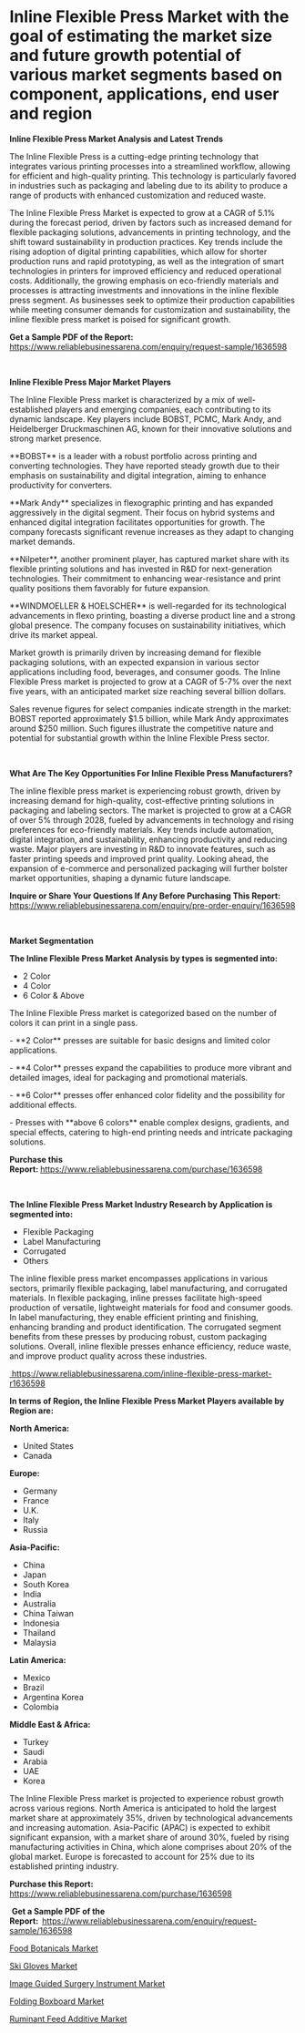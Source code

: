 <p><h1>Inline Flexible Press Market with the goal of estimating the market size and future growth potential of various market segments based on component, applications, end user and region</h1></p><p><strong>Inline Flexible Press Market Analysis and Latest Trends</strong></p>
<p><p>The Inline Flexible Press is a cutting-edge printing technology that integrates various printing processes into a streamlined workflow, allowing for efficient and high-quality printing. This technology is particularly favored in industries such as packaging and labeling due to its ability to produce a range of products with enhanced customization and reduced waste.</p><p>The Inline Flexible Press Market is expected to grow at a CAGR of 5.1% during the forecast period, driven by factors such as increased demand for flexible packaging solutions, advancements in printing technology, and the shift toward sustainability in production practices. Key trends include the rising adoption of digital printing capabilities, which allow for shorter production runs and rapid prototyping, as well as the integration of smart technologies in printers for improved efficiency and reduced operational costs. Additionally, the growing emphasis on eco-friendly materials and processes is attracting investments and innovations in the inline flexible press segment. As businesses seek to optimize their production capabilities while meeting consumer demands for customization and sustainability, the inline flexible press market is poised for significant growth.</p></p>
<p><strong>Get a Sample PDF of the Report:&nbsp;</strong> <a href="https://www.reliablebusinessarena.com/enquiry/request-sample/1636598">https://www.reliablebusinessarena.com/enquiry/request-sample/1636598</a></p>
<p>&nbsp;</p>
<p><strong>Inline Flexible Press Major Market Players</strong></p>
<p><p>The Inline Flexible Press market is characterized by a mix of well-established players and emerging companies, each contributing to its dynamic landscape. Key players include BOBST, PCMC, Mark Andy, and Heidelberger Druckmaschinen AG, known for their innovative solutions and strong market presence. </p><p>**BOBST** is a leader with a robust portfolio across printing and converting technologies. They have reported steady growth due to their emphasis on sustainability and digital integration, aiming to enhance productivity for converters. </p><p>**Mark Andy** specializes in flexographic printing and has expanded aggressively in the digital segment. Their focus on hybrid systems and enhanced digital integration facilitates opportunities for growth. The company forecasts significant revenue increases as they adapt to changing market demands.</p><p>**Nilpeter**, another prominent player, has captured market share with its flexible printing solutions and has invested in R&D for next-generation technologies. Their commitment to enhancing wear-resistance and print quality positions them favorably for future expansion.</p><p>**WINDMOELLER & HOELSCHER** is well-regarded for its technological advancements in flexo printing, boasting a diverse product line and a strong global presence. The company focuses on sustainability initiatives, which drive its market appeal.</p><p>Market growth is primarily driven by increasing demand for flexible packaging solutions, with an expected expansion in various sector applications including food, beverages, and consumer goods. The Inline Flexible Press market is projected to grow at a CAGR of 5-7% over the next five years, with an anticipated market size reaching several billion dollars.</p><p>Sales revenue figures for select companies indicate strength in the market: BOBST reported approximately $1.5 billion, while Mark Andy approximates around $250 million. Such figures illustrate the competitive nature and potential for substantial growth within the Inline Flexible Press sector.</p></p>
<p>&nbsp;</p>
<p><strong>What Are The Key Opportunities For Inline Flexible Press Manufacturers?</strong></p>
<p><p>The inline flexible press market is experiencing robust growth, driven by increasing demand for high-quality, cost-effective printing solutions in packaging and labeling sectors. The market is projected to grow at a CAGR of over 5% through 2028, fueled by advancements in technology and rising preferences for eco-friendly materials. Key trends include automation, digital integration, and sustainability, enhancing productivity and reducing waste. Major players are investing in R&D to innovate features, such as faster printing speeds and improved print quality. Looking ahead, the expansion of e-commerce and personalized packaging will further bolster market opportunities, shaping a dynamic future landscape.</p></p>
<p><strong>Inquire or Share Your Questions If Any Before Purchasing This Report:</strong> <a href="https://www.reliablebusinessarena.com/enquiry/pre-order-enquiry/1636598">https://www.reliablebusinessarena.com/enquiry/pre-order-enquiry/1636598</a></p>
<p>&nbsp;</p>
<p><strong>Market Segmentation</strong></p>
<p><strong>The Inline Flexible Press Market Analysis by types is segmented into:</strong></p>
<p><ul><li>2 Color</li><li>4 Color</li><li>6 Color & Above</li></ul></p>
<p><p>The Inline Flexible Press market is categorized based on the number of colors it can print in a single pass. </p><p>- **2 Color** presses are suitable for basic designs and limited color applications. </p><p>- **4 Color** presses expand the capabilities to produce more vibrant and detailed images, ideal for packaging and promotional materials. </p><p>- **6 Color** presses offer enhanced color fidelity and the possibility for additional effects. </p><p>- Presses with **above 6 colors** enable complex designs, gradients, and special effects, catering to high-end printing needs and intricate packaging solutions.</p></p>
<p><strong>Purchase this Report:&nbsp;</strong><a href="https://www.reliablebusinessarena.com/purchase/1636598">https://www.reliablebusinessarena.com/purchase/1636598</a></p>
<p>&nbsp;</p>
<p><strong>The Inline Flexible Press Market Industry Research by Application is segmented into:</strong></p>
<p><ul><li>Flexible Packaging</li><li>Label Manufacturing</li><li>Corrugated</li><li>Others</li></ul></p>
<p><p>The inline flexible press market encompasses applications in various sectors, primarily flexible packaging, label manufacturing, and corrugated materials. In flexible packaging, inline presses facilitate high-speed production of versatile, lightweight materials for food and consumer goods. In label manufacturing, they enable efficient printing and finishing, enhancing branding and product identification. The corrugated segment benefits from these presses by producing robust, custom packaging solutions. Overall, inline flexible presses enhance efficiency, reduce waste, and improve product quality across these industries.</p></p>
<p><a href="https://www.reliablebusinessarena.com/inline-flexible-press-market-r1636598">&nbsp;https://www.reliablebusinessarena.com/inline-flexible-press-market-r1636598</a></p>
<p><strong>In terms of Region, the Inline Flexible Press Market Players available by Region are:</strong></p>
<p>
    <p> <strong> North America: </strong>
        <ul>
            <li>United States</li>
            <li>Canada</li>
        </ul>
        </p> 
    <p> <strong> Europe: </strong>
        <ul>
            <li>Germany</li>
            <li>France</li>
            <li>U.K.</li>
            <li>Italy</li>
            <li>Russia</li>
        </ul>
        </p> 
    <p> <strong> Asia-Pacific: </strong>
        <ul>
            <li>China</li>
            <li>Japan</li>
            <li>South Korea</li>
            <li>India</li>
            <li>Australia</li>
            <li>China Taiwan</li>
            <li>Indonesia</li>
            <li>Thailand</li>
            <li>Malaysia</li>
        </ul>
        </p> 
    <p> <strong> Latin America: </strong>
        <ul>
            <li>Mexico</li>
            <li>Brazil</li>
            <li>Argentina Korea</li>
            <li>Colombia</li>
        </ul>
        </p> 
    <p> <strong> Middle East & Africa: </strong>
        <ul>
            <li>Turkey</li>
            <li>Saudi</li>
            <li>Arabia</li>
            <li>UAE</li>
            <li>Korea</li>
        </ul>
    </p>
    </p>
<p><p>The Inline Flexible Press market is projected to experience robust growth across various regions. North America is anticipated to hold the largest market share at approximately 35%, driven by technological advancements and increasing automation. Asia-Pacific (APAC) is expected to exhibit significant expansion, with a market share of around 30%, fueled by rising manufacturing activities in China, which alone comprises about 20% of the global market. Europe is forecasted to account for 25% due to its established printing industry.</p></p>
<p><strong>Purchase this Report: </strong><a href="https://www.reliablebusinessarena.com/purchase/1636598">https://www.reliablebusinessarena.com/purchase/1636598</a></p>
<p>&nbsp;<strong>Get a Sample PDF of the Report:&nbsp;&nbsp;</strong><a href="https://www.reliablebusinessarena.com/enquiry/request-sample/1636598">https://www.reliablebusinessarena.com/enquiry/request-sample/1636598</a></p>
<p><strong></strong></p>
<p><p><a href="https://www.linkedin.com/pulse/global-perspectives-food-botanicals-market-trends-forecast-jo6ke?trackingId=Z9Tyhll%2FSoSbNgHllR%2Bn5w%3D%3D">Food Botanicals Market</a></p><p><a href="https://issuu.com/reportprime-2/docs/ski-gloves-market-size-2030.pptx_baf2f9c458c8e0">Ski Gloves Market</a></p><p><a href="https://github.com/prosalinda88/Market-Research-Report-List-6/blob/main/image-guided-surgery-instrument-market.md">Image Guided Surgery Instrument Market</a></p><p><a href="https://www.linkedin.com/pulse/comprehensive-look-product-type-pulp-basedbleached-chemicalrecovered-civre?trackingId=hcHgP3h6QaW1TyZsN9ALCQ%3D%3D">Folding Boxboard Market</a></p><p><a href="https://medium.com/@jasminnatsir/what-are-the-current-and-future-prospects-for-the-ruminant-feed-additive-market-40a84895bed3?postPublishedType=repub">Ruminant Feed Additive Market</a></p></p>